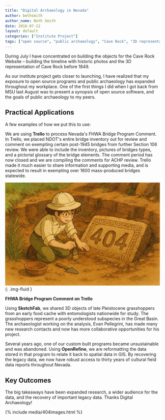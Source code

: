 ```yaml
---
title: "Digital Archaeology in Nevada"
author: bethsmith
author_name: Beth Smith
date: 2016-07-22
layout: default
categories: ["Institute Project"]
tags: ["open source", "public archaeology", "Cave Rock", "3D representation", "historic photos"]
---
```


During July I have concentrated on building the objects for the Cave Rock Website – building the timeline with historic photos and the 3D representation of Cave Rock before 1849.

As our institute project gets closer to launching, I have realized that my exposure to open source programs and public archaeology has expanded throughout my workplace. One of the first things I did when I got back from MSU last August was to present a synopsis of open source software, and the goals of public archaeology to my peers.

## Practical Applications

A few examples of how we put this to use:

We are using **Trello** to process Nevada's FHWA Bridge Program Comment. In Trello, we placed NDOT's entire bridge inventory out for review and comment on exempting certain post-1945 bridges from further Section 106 review. We were able to include the inventory, pictures of bridges types, and a pictorial glossary of the bridge elements. The comment period has now closed and we are compiling the comments for ACHP review. Trello made it much easier to share information and supporting media, and is expected to result in exempting over 1600 mass-produced bridges statewide.

![FHWA Bridge Program Comment on Trello](/images/posts/404.png){: .img-fluid }

**FHWA Bridge Program Comment on Trello**

Using **SketchFab**, we shared 3D objects of late Pleistocene grasshoppers from an early food cache with entomologists nationwide for study. The grasshoppers represent a poorly understood subspecies in the Great Basin. The archaeologist working on the analysis, Evan Pellegrini, has made many new research contacts and now has more collaborative opportunities for his project.

Several years ago, one of our custom built programs became unsustainable and was abandoned. Using **OpenRefine**, we are reformatting the data stored in that program to relate it back to spatial data in GIS. By recovering the legacy data, we now have robust access to thirty years of cultural field data reports throughout Nevada.

## Key Outcomes

The big takeaways have been expanded research, a wider audience for the data, and the recovery of important legacy data. Thanks Digital Archaeology!

{% include media/404images.html %}
